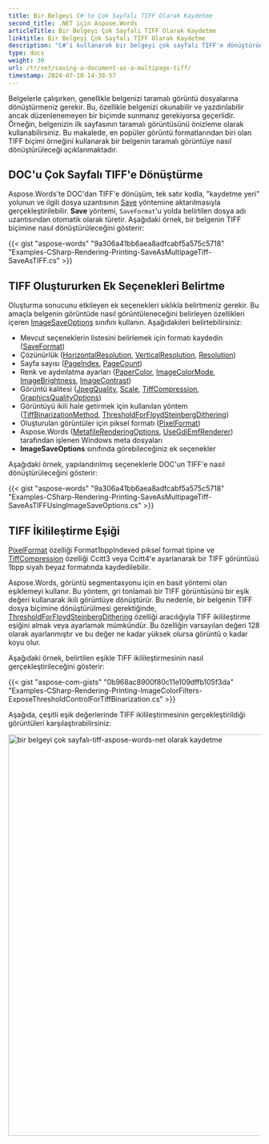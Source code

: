 ```yaml
---
title: Bir Belgeyi C#'te Çok Sayfalı TIFF Olarak Kaydetme
second_title: .NET için Aspose.Words
articleTitle: Bir Belgeyi Çok Sayfalı TIFF Olarak Kaydetme
linktitle: Bir Belgeyi Çok Sayfalı TIFF Olarak Kaydetme
description: "C#'i kullanarak bir belgeyi çok sayfalı TIFF'e dönüştürün. Belgenin görüntüde nasıl görüntüleneceğini belirlemek için ek seçenekleri belirtmeniz gerekir: çözünürlük, sayfa sayısı, görüntü ikilileştirme vb."
type: docs
weight: 30
url: /tr/net/saving-a-document-as-a-multipage-tiff/
timestamp: 2024-07-10-14-38-57
---
```


Belgelerle çalışırken, genellikle belgenizi taramalı görüntü dosyalarına dönüştürmeniz gerekir. Bu, özellikle belgenizi okunabilir ve yazdırılabilir ancak düzenlenemeyen bir biçimde sunmanız gerekiyorsa geçerlidir. Örneğin, belgenizin ilk sayfasının taramalı görüntüsünü önizleme olarak kullanabilirsiniz. Bu makalede, en popüler görüntü formatlarından biri olan TIFF biçimi örneğini kullanarak bir belgenin taramalı görüntüye nasıl dönüştürüleceği açıklanmaktadır.

## DOC'u Çok Sayfalı TIFF'e Dönüştürme

Aspose.Words'te DOC'dan TIFF'e dönüşüm, tek satır kodla, "kaydetme yeri" yolunun ve ilgili dosya uzantısının [Save](https://reference.aspose.com/words/tr/net/aspose.words/document/save/#save) yöntemine aktarılmasıyla gerçekleştirilebilir. **Save** yöntemi, `SaveFormat`'u yolda belirtilen dosya adı uzantısından otomatik olarak türetir. Aşağıdaki örnek, bir belgenin TIFF biçimine nasıl dönüştürüleceğini gösterir:

{{< gist "aspose-words" "9a306a41bb6aea8adfcabf5a575c5718" "Examples-CSharp-Rendering-Printing-SaveAsMultipageTiff-SaveAsTIFF.cs" >}}

## TIFF Oluştururken Ek Seçenekleri Belirtme

Oluşturma sonucunu etkileyen ek seçenekleri sıklıkla belirtmeniz gerekir. Bu amaçla belgenin görüntüde nasıl görüntüleneceğini belirleyen özellikleri içeren [ImageSaveOptions](https://reference.aspose.com/words/tr/net/aspose.words.saving/imagesaveoptions/) sınıfını kullanın. Aşağıdakileri belirtebilirsiniz:

- Mevcut seçeneklerin listesini belirlemek için formatı kaydedin ([SaveFormat](https://reference.aspose.com/words/tr/net/aspose.words.saving/imagesaveoptions/properties/saveformat))
- Çözünürlük ([HorizontalResolution](https://reference.aspose.com/words/tr/net/aspose.words.saving/imagesaveoptions/horizontalresolution/), [VerticalResolution](https://reference.aspose.com/words/tr/net/aspose.words.saving/imagesaveoptions/verticalresolution/), [Resolution](https://reference.aspose.com/words/tr/net/aspose.words.saving/imagesaveoptions/properties/resolution))
- Sayfa sayısı ([PageIndex](https://reference.aspose.com/words/tr/net/aspose.words.saving/imagesaveoptions/), [PageCount](https://reference.aspose.com/words/tr/net/aspose.words.saving/imagesaveoptions/))
- Renk ve aydınlatma ayarları ([PaperColor](https://reference.aspose.com/words/tr/net/aspose.words.saving/imagesaveoptions/papercolor/), [ImageColorMode](https://reference.aspose.com/words/tr/net/aspose.words.saving/imagesaveoptions/imagecolormode/), [ImageBrightness](https://reference.aspose.com/words/tr/net/aspose.words.saving/imagesaveoptions/imagebrightness/), [ImageContrast](https://reference.aspose.com/words/tr/net/aspose.words.saving/imagesaveoptions/properties/imagecontrast))
- Görüntü kalitesi ([JpegQuality](https://reference.aspose.com/words/tr/net/aspose.words.saving/imagesaveoptions/jpegquality/), [Scale](https://reference.aspose.com/words/tr/net/aspose.words.saving/imagesaveoptions/scale/), [TiffCompression](https://reference.aspose.com/words/tr/net/aspose.words.saving/imagesaveoptions/tiffcompression/), [GraphicsQualityOptions](https://reference.aspose.com/words/tr/net/aspose.words.saving/imagesaveoptions/properties/graphicsqualityoptions))
- Görüntüyü ikili hale getirmek için kullanılan yöntem ([TiffBinarizationMethod](https://reference.aspose.com/words/tr/net/aspose.words.saving/imagesaveoptions/tiffbinarizationmethod/), [ThresholdForFloydSteinbergDithering](https://reference.aspose.com/words/tr/net/aspose.words.saving/imagesaveoptions/properties/thresholdforfloydsteinbergdithering))
- Oluşturulan görüntüler için piksel formatı ([PixelFormat](https://reference.aspose.com/words/tr/net/aspose.words.saving/imagesaveoptions/properties/pixelformat))
- Aspose.Words ([MetafileRenderingOptions](https://reference.aspose.com/words/tr/net/aspose.words.saving/imagesaveoptions/metafilerenderingoptions/), [UseGdiEmfRenderer](https://reference.aspose.com/words/tr/net/aspose.words.saving/imagesaveoptions/properties/usegdiemfrenderer)) tarafından işlenen Windows meta dosyaları
- **ImageSaveOptions** sınıfında görebileceğiniz ek seçenekler

Aşağıdaki örnek, yapılandırılmış seçeneklerle DOC'un TIFF'e nasıl dönüştürüleceğini gösterir:

{{< gist "aspose-words" "9a306a41bb6aea8adfcabf5a575c5718" "Examples-CSharp-Rendering-Printing-SaveAsMultipageTiff-SaveAsTIFFUsingImageSaveOptions.cs" >}}

## TIFF İkilileştirme Eşiği

[PixelFormat](https://reference.aspose.com/words/tr/net/aspose.words.saving/imagesaveoptions/pixelformat/) özelliği Format1bppIndexed piksel format tipine ve [TiffCompression](https://reference.aspose.com/words/tr/net/aspose.words.saving/imagesaveoptions/tiffcompression/) özelliği Ccitt3 veya Ccitt4'e ayarlanarak bir TIFF görüntüsü 1bpp siyah beyaz formatında kaydedilebilir.

Aspose.Words, görüntü segmentasyonu için en basit yöntemi olan eşiklemeyi kullanır. Bu yöntem, gri tonlamalı bir TIFF görüntüsünü bir eşik değeri kullanarak ikili görüntüye dönüştürür. Bu nedenle, bir belgenin TIFF dosya biçimine dönüştürülmesi gerektiğinde, [ThresholdForFloydSteinbergDithering](https://reference.aspose.com/words/tr/net/aspose.words.saving/imagesaveoptions/thresholdforfloydsteinbergdithering/) özelliği aracılığıyla TIFF ikilileştirme eşiğini almak veya ayarlamak mümkündür. Bu özelliğin varsayılan değeri 128 olarak ayarlanmıştır ve bu değer ne kadar yüksek olursa görüntü o kadar koyu olur.

Aşağıdaki örnek, belirtilen eşikle TIFF ikilileştirmesinin nasıl gerçekleştirileceğini gösterir:

{{< gist "aspose-com-gists" "0b968ac8900f80c11e109dffb105f3da" "Examples-CSharp-Rendering-Printing-ImageColorFilters-ExposeThresholdControlForTiffBinarization.cs" >}}

Aşağıda, çeşitli eşik değerlerinde TIFF ikilileştirmesinin gerçekleştirildiği görüntüleri karşılaştırabilirsiniz:

<img src="/words/net/saving-a-document-as-a-multipage-tiff/saving-a-document-as-a-multipage-tiff-1.jpg" alt="bir belgeyi çok sayfalı-tiff-aspose-words-net olarak kaydetme" style="width:800px"/>
